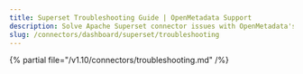 ```yaml
---
title: Superset Troubleshooting Guide | OpenMetadata Support
description: Solve Apache Superset connector issues with OpenMetadata'scomprehensive troubleshooting guide. Fix common dashboard integration problems quickly.
slug: /connectors/dashboard/superset/troubleshooting
---
```


{% partial file="/v1.10/connectors/troubleshooting.md" /%}
